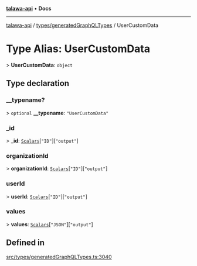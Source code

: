 [**talawa-api**](../../../README.md) • **Docs**

***

[talawa-api](../../../modules.md) / [types/generatedGraphQLTypes](../README.md) / UserCustomData

# Type Alias: UserCustomData

\> **UserCustomData**: `object`

## Type declaration

### \_\_typename?

\> `optional` **\_\_typename**: `"UserCustomData"`

### \_id

\> **\_id**: [`Scalars`](Scalars.md)\[`"ID"`\]\[`"output"`\]

### organizationId

\> **organizationId**: [`Scalars`](Scalars.md)\[`"ID"`\]\[`"output"`\]

### userId

\> **userId**: [`Scalars`](Scalars.md)\[`"ID"`\]\[`"output"`\]

### values

\> **values**: [`Scalars`](Scalars.md)\[`"JSON"`\]\[`"output"`\]

## Defined in

[src/types/generatedGraphQLTypes.ts:3040](https://github.com/PalisadoesFoundation/talawa-api/blob/92443bb6a5ff3ed66457149a509401986a82e570/src/types/generatedGraphQLTypes.ts#L3040)
